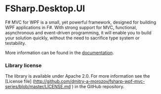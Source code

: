 FSharp.Desktop.UI
==============================

F# MVC for WPF is a small, yet powerful framework, designed for building WPF applications in F#. With strong support for MVC, functional, asynchronous and event-driven programming, it will enable you to build your solution quickly, without the need to sacrifice type system or testability.

More information can be found in the [documentation](http://fsprojects.github.io/FSharp.Desktop.UI/).

### Library license

The library is available under Apache 2.0. For more information see the [License file] 
(http://github.com/dmitry-a-morozov/fsharp-wpf-mvc-series/blob/master/LICENSE.md
) in the GitHub repository.

